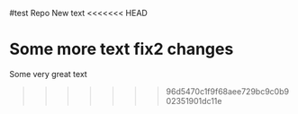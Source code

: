 #test Repo
New text
<<<<<<< HEAD

Some more text
fix2 changes
=======
Some very great text
>>>>>>> 96d5470c1f9f68aee729bc9c0b902351901dc11e
